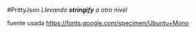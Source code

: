 #PrittyJson
_Llevando **stringify** a otro nivel_




fuente usada
https://fonts.google.com/specimen/Ubuntu+Mono